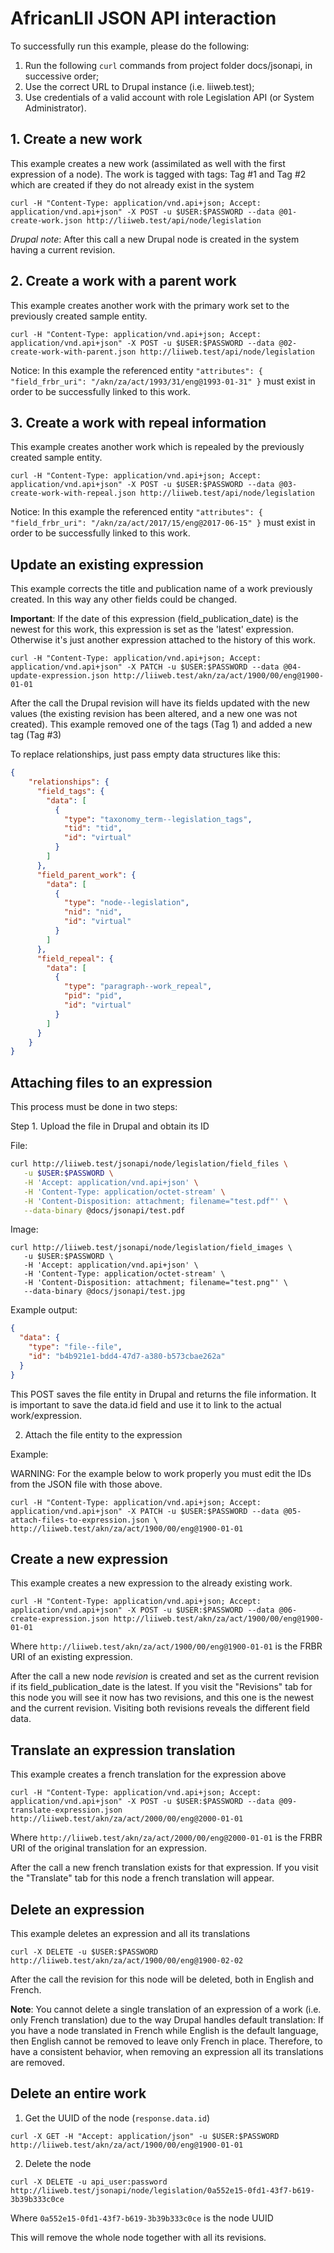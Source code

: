 # AfricanLII JSON API interaction

To successfully run this example, please do the following:

1. Run the following `curl` commands from project folder docs/jsonapi, in successive order;
2. Use the correct URL to Drupal instance (i.e. liiweb.test);
3. Use credentials of a valid account with role Legislation API (or System Administrator).

## 1. Create a new work

This example creates a new work (assimilated as well with the first expression of a node). The work is tagged with tags: Tag #1 and Tag #2 which are created if they do not already exist in the system

```
curl -H "Content-Type: application/vnd.api+json; Accept: application/vnd.api+json" -X POST -u $USER:$PASSWORD --data @01-create-work.json http://liiweb.test/api/node/legislation
```

*Drupal note*: After this call a new Drupal node is created in the system having a current revision.

## 2. Create a work with a parent work

This example creates another work with the primary work set to the previously created sample entity.

```
curl -H "Content-Type: application/vnd.api+json; Accept: application/vnd.api+json" -X POST -u $USER:$PASSWORD --data @02-create-work-with-parent.json http://liiweb.test/api/node/legislation
```

Notice: In this example the referenced entity `"attributes": { "field_frbr_uri": "/akn/za/act/1993/31/eng@1993-01-31" }` must exist in order to be successfully linked to this work.


## 3. Create a work with repeal information

This example creates another work which is repealed by the previously created sample entity.

```
curl -H "Content-Type: application/vnd.api+json; Accept: application/vnd.api+json" -X POST -u $USER:$PASSWORD --data @03-create-work-with-repeal.json http://liiweb.test/api/node/legislation
```

Notice: In this example the referenced entity `"attributes": { "field_frbr_uri": "/akn/za/act/2017/15/eng@2017-06-15" }` must exist in order to be successfully linked to this work.

## Update an existing expression

This example corrects the title and publication name of a work previously created. In this way any other fields could be changed.

**Important**: If the date of this expression (field_publication_date) is the newest for this work, this expression is set as the 'latest' expression. Otherwise it's just another expression attached to the history of this work.

```
curl -H "Content-Type: application/vnd.api+json; Accept: application/vnd.api+json" -X PATCH -u $USER:$PASSWORD --data @04-update-expression.json http://liiweb.test/akn/za/act/1900/00/eng@1900-01-01
```

After the call the Drupal revision will have its fields updated with the new values (the existing revision has been altered, and a new one was not created). This example removed one of the tags (Tag 1) and added a new tag (Tag #3)

To replace relationships, just pass empty data structures like this:

```json
{
    "relationships": {
      "field_tags": {
        "data": [
          {
            "type": "taxonomy_term--legislation_tags",
            "tid": "tid",
            "id": "virtual"
          }
        ]
      },
      "field_parent_work": {
        "data": [
          {
            "type": "node--legislation",
            "nid": "nid",
            "id": "virtual"
          }
        ]
      },
      "field_repeal": {
        "data": [
          {
            "type": "paragraph--work_repeal",
            "pid": "pid",
            "id": "virtual"
          }
        ]
      }
    }
}
```

## Attaching files to an expression

This process must be done in two steps:

Step 1. Upload the file in Drupal and obtain its ID

File:

```bash
curl http://liiweb.test/jsonapi/node/legislation/field_files \
   -u $USER:$PASSWORD \
   -H 'Accept: application/vnd.api+json' \
   -H 'Content-Type: application/octet-stream' \
   -H 'Content-Disposition: attachment; filename="test.pdf"' \
   --data-binary @docs/jsonapi/test.pdf
```

Image:

```
curl http://liiweb.test/jsonapi/node/legislation/field_images \
   -u $USER:$PASSWORD \
   -H 'Accept: application/vnd.api+json' \
   -H 'Content-Type: application/octet-stream' \
   -H 'Content-Disposition: attachment; filename="test.png"' \
   --data-binary @docs/jsonapi/test.jpg
```

Example output:

```json
{
  "data": {
    "type": "file--file",
    "id": "b4b921e1-bdd4-47d7-a380-b573cbae262a"
  }
}
```

This POST saves the file entity in Drupal and returns the file information. It is important to save the data.id field and use it to link to the actual work/expression.


2. Attach the file entity to the expression

Example:

WARNING: For the example below to work properly you must edit the IDs from the JSON file with those above.

```
curl -H "Content-Type: application/vnd.api+json; Accept: application/vnd.api+json" -X PATCH -u $USER:$PASSWORD --data @05-attach-files-to-expression.json \
http://liiweb.test/akn/za/act/1900/00/eng@1900-01-01
```

## Create a new expression

This example creates a new expression to the already existing work.

```
curl -H "Content-Type: application/vnd.api+json; Accept: application/vnd.api+json" -X POST -u $USER:$PASSWORD --data @06-create-expression.json http://liiweb.test/akn/za/act/1900/00/eng@1900-01-01
```

Where `http://liiweb.test/akn/za/act/1900/00/eng@1900-01-01` is the FRBR URI of an existing expression.

After the call a new node *revision* is created and set as the current revision if its field_publication_date is the latest. If you visit the "Revisions" tab for this node you will see it now has two revisions, and this one is the newest and the current revision. Visiting both revisions reveals the different field data.


## Translate an expression translation

This example creates a french translation for the expression above

```
curl -H "Content-Type: application/vnd.api+json; Accept: application/vnd.api+json" -X POST -u $USER:$PASSWORD --data @09-translate-expression.json http://liiweb.test/akn/za/act/2000/00/eng@2000-01-01
```

Where `http://liiweb.test/akn/za/act/2000/00/eng@2000-01-01` is the FRBR URI of the original translation for an expression.

After the call a new french translation exists for that expression. If you visit the "Translate" tab for this node a french translation will appear.


## Delete an expression

This example deletes an expression and all its translations

```
curl -X DELETE -u $USER:$PASSWORD http://liiweb.test/akn/za/act/1900/00/eng@1900-02-02
```

After the call the revision for this node will be deleted, both in English and French.

**Note**: You cannot delete a single translation of an expression of a work (i.e. only French translation) due to the way Drupal handles default translation: If you have a node translated in French while English is the default language, then English cannot be removed to leave only French in place. Therefore, to have a consistent behavior, when removing an expression all its translations are removed.


## Delete an entire work

1. Get the UUID of the node (`response.data.id`)
```
curl -X GET -H "Accept: application/json" -u $USER:$PASSWORD http://liiweb.test/akn/za/act/1900/00/eng@1900-01-01
```

2. Delete the node
```
curl -X DELETE -u api_user:password http://liiweb.test/jsonapi/node/legislation/0a552e15-0fd1-43f7-b619-3b39b333c0ce
```
Where `0a552e15-0fd1-43f7-b619-3b39b333c0ce` is the node UUID

This will remove the whole node together with all its revisions.
